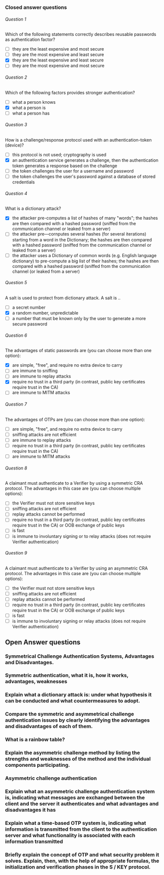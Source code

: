 ### Closed answer questions
###### Question 1
Which of the following statements correctly describes reusable passwords as authentication factor?
- [ ] they are the least expensive and most secure
- [ ] they are the most expensive and least secure
- [x] they are the least expensive and least secure
- [ ] they are the most expensive and most secure
###### Question 2
Which of the following factors provides stronger authentication?
- [ ] what a person knows
- [x] what a person is
- [ ] what a person has
###### Question 3
How is a challenge/response protocol used with an authentication-token (device)?
- [ ] this protocol is not used; cryptography is used
- [x] an authentication service generates a challenge, then the authentication token generates a response based on the challenge
- [ ] the token challenges the user for a username and password
- [ ] the token challenges the user's password against a database of stored credentials
###### Question 4
What is a dictionary attack?
- [x] the attacker pre-computes a list of hashes of many "words"; the hashes are then compared with a hashed password (sniffed from the communication channel or leaked from a server)
- [ ] the attacker pre—cornputes several hashes (for several iterations) starting from a word in the Dictionary; the hashes are then compared with a hashed password (sniffed from the communication channel or leaked from a server)
- [ ] the attacker uses a Dictionary of common words (e.g. English language dictionary) to pre-compute a big list of their hashes; the hashes are then compared with a hashed password (sniffed from the communication channel (or leaked from a server)
###### Question 5
A salt is used to protect from dictionary attack. A salt is ..
- [ ] a secret number
- [x] a random number, unpredictable
- [ ] a number that must be known only by the user to generate a more secure password
###### Question 6
The advantages of static passwords are (you can choose more than one option):
- [x] are simple, "free", and require no extra device to carry
- [ ] are immune to sniffing
- [ ] are immune to replay attacks
- [x] require no trust in a third party (in contrast, public key certificates require trust in the CA)
- [ ] are immune to MlTM attacks
###### Question 7
The advantages of OTPs are (you can choose more than one option):
- [ ] are simple, "free", and require no extra device to carry
- [ ] sniffing attacks are not efficient
- [ ] are immune to replay attacks
- [ ] require no trust in a third party (in contrast, public key certificates require trust in the CA)
- [ ] are immune to MITM attacks
###### Question 8
A claimant must authenticate to a Verifier by using a symmetric CRA protocol. The advantages in this case are (you can choose multiple options):
- [ ] the Verifier must not store sensitive keys
- [ ] sniffing attacks are not efficient
- [ ] replay attacks cannot be performed
- [ ] require no trust in a third party (in contrast, public key certificates require trust in the CA) or OOB exchange of public keys
- [ ] is fast
- [ ] is immune to involuntary signing or to relay attacks (does not require Verifier authentication)
###### Question 9
A claimant must authenticate to a Verifier by using an asymmetric CRA protocol. The advantages in this case are (you can choose multiple options):
- [ ] the Verifier must not store sensitive keys
- [ ] sniffing attacks are not efficient
- [ ] replay attacks cannot be performed
- [ ] require no trust in a third party (in contrast, public key certificates require trust in the CA) or OOB exchange of public keys
- [ ] is fast
- [ ] is immune to involuntary signing or relay attacks (does not require Verifier authentication)
## Open Answer questions
### Symmetrical Challenge Authentication Systems, Advantages and Disadvantages.
### Symmetric authentication, what it is, how it works, advantages, weaknesses
### Explain what a dictionary attack is: under what hypothesis it can be conducted and what countermeasures to adopt.

### Compare the symmetric and asymmetrical challenge authentication issues by clearly identifying the advantages and disadvantages of each of them.
### What is a rainbow table?

### Explain the asymmetric challenge method by listing the strengths and weaknesses of the method and the individual components participating.
### Asymmetric challenge authentication
### Explain what an asymmetric challenge authentication system is, indicating what messages are exchanged between the client and the server it authenticates and what advantages and disadvantages it has
### Explain what a time-based OTP system is, indicating what information is transmitted from the client to the authentication server and what functionality is associated with each information transmitted
### Briefly explain the concept of OTP and what security problem it solves. Explain, then, with the help of appropriate formulas, the initialization and verification phases in the S / KEY protocol.